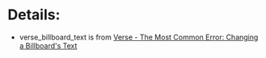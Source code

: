 # Details:

- verse_billboard_text is from [Verse - The Most Common Error: Changing a Billboard's Text](https://www.youtube.com/watch?v=0d-TuvPsTXA)
